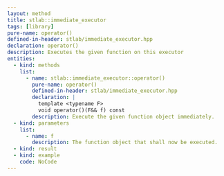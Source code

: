 ```yaml
---
layout: method
title: stlab::immediate_executor
tags: [library]
pure-name: operator()
defined-in-header: stlab/immediate_executor.hpp 
declaration: operator()
description: Executes the given function on this executor
entities:
  - kind: methods
    list:
      - name: stlab::immediate_executor::operator()
        pure-name: operator()
        defined-in-header: stlab/immediate_executor.hpp 
        declaration: |
          template <typename F> 
          void operator()(F&& f) const
        description: Execute the given function object immediately.
  - kind: parameters
    list:
      - name: f
        description: The function object that shall now be executed.
  - kind: result
  - kind: example
    code: NoCode
---
```


